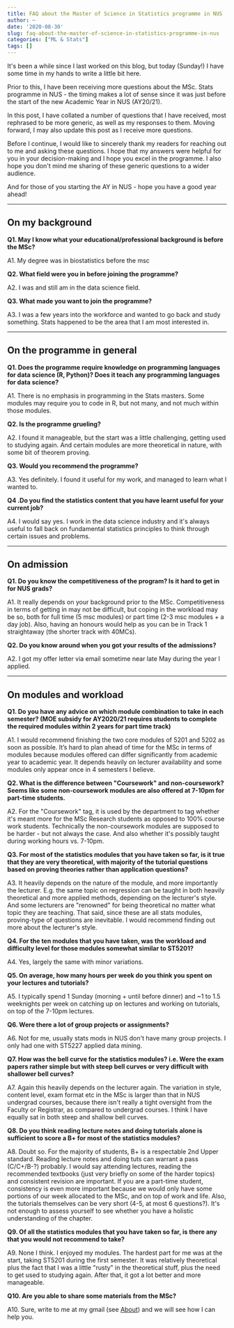 ```yaml
---
title: FAQ about the Master of Science in Statistics programme in NUS
author: ~
date: '2020-08-30'
slug: faq-about-the-master-of-science-in-statistics-programme-in-nus
categories: ["ML & Stats"]
tags: []
---
```


It's been a while since I last worked on this blog, but today (Sunday!) I have some time in my hands to write a little bit here.

Prior to this, I have been receiving more questions about the MSc. Stats programme in NUS - the timing makes a lot of sense since it was just before the start of the new Academic Year in NUS (AY20/21).

In this post, I have collated a number of questions that I have received, most rephrased to be more generic, as well as my responses to them. Moving forward, I may also update this post as I receive more questions.

Before I continue, I would like to sincerely thank my readers for reaching out to me and asking these questions. I hope that my answers were helpful for you in your decision-making and I hope you excel in the programme. I also hope you don't mind me sharing of these generic questions to a wider audience.

And for those of you starting the AY in NUS - hope you have a good year ahead!

----

## On my background

__Q1. May I know what your educational/professional background is before the MSc?__

A1. My degree was in biostatistics before the msc
	
__Q2. What field were you in before joining the programme?__

A2. I was and still am in the data science field.

__Q3. What made you want to join the programme?__

A3. I was a few years into the workforce and wanted to go back and study something. Stats happened to be the area that I am most interested in.

----

## On the programme in general

__Q1. Does the programme require knowledge on programming languages for data science (R, Python)? Does it teach any programming languages for data science?__

A1. There is no emphasis in programming in the Stats masters. Some modules may require you to code in R, but not many, and not much within those modules.
	
__Q2. Is the programme grueling?__

A2. I found it manageable, but the start was a little challenging, getting used to studying again. And certain modules are more theoretical in nature, with some bit of theorem proving.

__Q3. Would you recommend the programme?__

A3. Yes definitely. I found it useful for my work, and managed to learn what I wanted to.

__Q4 .Do you find the statistics content that you have learnt useful for your current job?__
 
A4. I would say yes. I work in the data science industry and it's always useful to fall back on fundamental statistics principles to think through certain issues and problems.

----

## On admission

__Q1. Do you know the competitiveness of the program? Is it hard to get in for NUS grads?__

A1. It really depends on your background prior to the MSc. Competitiveness in terms of getting in may not be difficult, but coping in the workload may be so, both for full time (5 msc modules) or part time (2-3 msc modules + a day job). Also, having an honours would help as you can be in Track 1 straightaway (the shorter track with 40MCs).
 
__Q2. Do you know around when you got your results of the admissions?__

A2. I got my offer letter via email sometime near late May during the year I applied.

----

## On modules and workload
 
__Q1. Do you have any advice on which module combination to take in each semester? (MOE subsidy for AY2020/21 requires students to complete the required modules within 2 years for part time track)__

A1. I would recommend finishing the two core modules of 5201 and 5202 as soon as possible. It’s hard to plan ahead of time for the MSc in terms of modules because modules offered can differ significantly from academic year to academic year. It depends heavily on lecturer availability and some modules only appear once in 4 semesters I believe.

__Q2. What is the difference between "Coursework" and non-coursework? Seems like some non-coursework modules are also offered at 7-10pm for part-time students.__

A2. For the "Coursework" tag, it is used by the department to tag whether it's meant more for the MSc Research students as opposed to 100% course work students. Technically the non-coursework modules are supposed to be harder - but not always the case. And also whether it's possibly taught during working hours vs. 7-10pm.

__Q3. For most of the statistics modules that you have taken so far, is it true that they are very theoretical, with majority of the tutorial questions based on proving theories rather than application questions?__

A3. It heavily depends on the nature of the module, and more importantly the lecturer. E.g. the same topic on regression can be taught in both heavily theoretical and more applied methods, depending on the lecturer's style. And some lecturers are "renowned" for being theoretical no matter what topic they are teaching. That said, since these are all stats modules, proving-type of questions are inevitable. I would recommend finding out more about the lecturer's style.

__Q4. For the ten modules that you have taken, was the workload and difficulty level for those modules somewhat similar to ST5201?__

A4. Yes, largely the same with minor variations.
 
__Q5. On average, how many hours per week do you think you spent on your lectures and tutorials?__

A5. I typically spend 1 Sunday (morning + until before dinner) and ~1 to 1.5 weeknights per week on catching up on lectures and working on tutorials, on top of the 7-10pm lectures. 

__Q6. Were there a lot of group projects or assignments?__

A6. Not for me, usually stats mods in NUS don't have many group projects. I only had one with ST5227 applied data mining.
 
__Q7. How was the bell curve for the statistics modules? i.e. Were the exam papers rather simple but with steep bell curves or very difficult with shallower bell curves?__
 
A7. Again this heavily depends on the lecturer again. The variation in style, content level, exam format etc in the MSc is larger than that in NUS undergrad courses, because there isn't really a tight oversight from the Faculty or Registrar, as compared to undergrad courses. I think I have equally sat in both steep and shallow bell curves.

__Q8. Do you think reading lecture notes and doing tutorials alone is sufficient to score a B+ for most of the statistics modules?__

A8. Doubt so. For the majority of students, B+ is a respectable 2nd Upper standard. Reading lecture notes and doing tuts can warrant a pass (C/C+/B-?) probably. I would say attending lectures, reading the recommended textbooks (just very briefly on some of the harder topics) and consistent revision are important. If you are a part-time student, consistency is even more important because we would only have some portions of our week allocated to the MSc, and on top of work and life. Also, the tutorials themselves can be very short (4-5, at most 6 questions?). It's not enough to assess yourself to see whether you have a holistic understanding of the chapter.

__Q9. Of all the statistics modules that you have taken so far, is there any that you would not recommend to take?__
  
A9. None I think. I enjoyed my modules. The hardest part for me was at the start, taking ST5201 during the first semester. It was relatively theoretical plus the fact that I was a little "rusty" in the theoretical stuff, plus the need to get used to studying again. After that, it got a lot better and more manageable.

__Q10. Are you able to share some materials from the MSc?__

A10. Sure, write to me at my gmail (see [About](https://thestatsguy.rbind.io/about/)) and we will see how I can help you.
